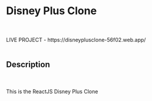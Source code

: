 <h1>Disney Plus Clone</h1> 
<br>

<br>
LIVE PROJECT - https://disneyplusclone-56f02.web.app/
<br>

<br>
<h2>Description</h2>
<br>
<br>
This is the ReactJS Disney Plus Clone



